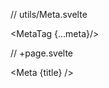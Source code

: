 // utils/Meta.svelte
<script lang="ts">
  import { MetaTag } from 'runes-webkit';
  interface Props{
    title: string;
  }
  let { title }: Props = $props();

  const meta = {
    title: title,
    description: '340+ SVG logos for popular brands from SuperTinyIcons for Svelte.',
    keywords:'SuperTinyIcons, Svelte 5, Svelte 4, Runes, SvelteKit, SVG icons',
    url: 'https://svelte-supertiny.codewithshin.com/',
    image: `https://open-graph-vercel.vercel.app/api/svelte-supertiny?title=${title}`,
    imageAlt: 'Svelte Supertiny',
    creator: '@shinokada'
  }
</script>

<MetaTag {...meta}/>

// +page.svelte
<script lang="ts">
  import Meta from '../utils/Meta.svelte'
  const title = 'My title'
</script>

<Meta {title} />
